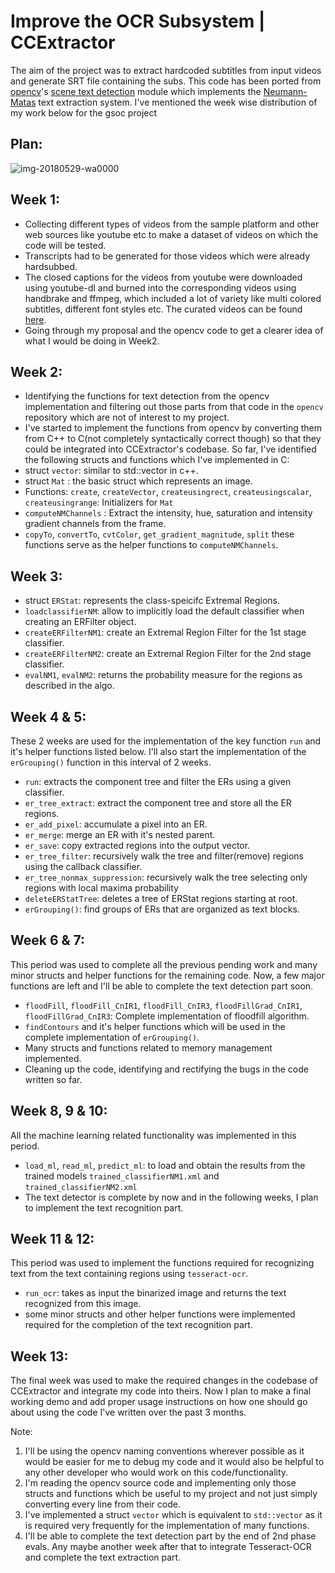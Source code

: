 # Improve the OCR Subsystem | CCExtractor
The aim of the project was to extract hardcoded subtitles from input videos and generate SRT file containing the subs. This code has been ported from [opencv](https://github.com/opencv/opencv)'s [scene text detection](https://docs.opencv.org/3.4/d4/d61/group__text.html) module which implements the [Neumann-Matas](http://cmp.felk.cvut.cz/~matas/papers/neumann-2012-rt_text-cvpr.pdf) text extraction system. I've mentioned the week wise distribution of my work below for the gsoc project

## Plan:
![img-20180529-wa0000](https://user-images.githubusercontent.com/24202995/40630235-8448ab38-62ee-11e8-8f1e-3c5f6db6fd5e.jpg)

## Week 1:
* Collecting different types of videos from the sample platform and other web sources like youtube etc to make a dataset of videos on which the code will be tested.
* Transcripts had to be generated for those videos which were already hardsubbed.
* The closed captions for the videos from youtube were downloaded using youtube-dl and burned into the corresponding videos using handbrake and ffmpeg, which included a lot of variety like multi colored subtitles, different font styles etc. The curated videos can be found [here](https://drive.google.com/open?id=1yHZN4jQw24MIgFGrByUbUZahkUelQHD8).
* Going through my proposal and the opencv code to get a clearer idea of what I would be doing in Week2.

## Week 2:
* Identifying the functions for text detection from the opencv implementation and filtering out those parts from that code in the `opencv` repository which are not of interest to my project.
* I've started to implement the functions from opencv by converting them from C++ to C(not completely syntactically correct though) so that they could be integrated into CCExtractor's codebase.
So far, I've identified the following structs and functions which I've implemented in C:
* struct `vector`: similar to std::vector in c++.
* struct `Mat` :  the basic struct which represents an image.
* Functions: `create`, `createVector`, `createusingrect`, `createusingscalar`, `createusingrange`: Initializers for `Mat`
* `computeNMChannels` : Extract the intensity, hue, saturation and intensity gradient channels from the frame.
* `copyTo`, `convertTo`, `cvtColor`, `get_gradient_magnitude`, `split` these functions serve as the helper functions to `computeNMChannels`.

 ## Week 3: 
* struct `ERStat`: represents the class-speicifc Extremal Regions.
* `loadclassifierNM`: allow to implicitly load the default classifier when creating an ERFilter object.
* `createERFilterNM1`: create an Extremal Region Filter for the 1st stage classifier.
* `createERFilterNM2`: create an Extremal Region Filter for the 2nd stage classifier.
* `evalNM1`, `evalNM2`: returns the probability measure for the regions as described in the algo.

## Week 4 & 5:
These 2 weeks are used for the implementation of the key function `run` and it's helper functions listed below. I'll also start the implementation of the `erGrouping()` function in this interval of 2 weeks.
* `run`: extracts the component tree and filter the ERs using a given classifier.
* `er_tree_extract`: extract the component tree and store all the ER regions.
* `er_add_pixel`: accumulate a pixel into an ER.
* `er_merge`: merge an ER with it's nested parent.
* `er_save`: copy extracted regions into the output vector.
* `er_tree_filter`: recursively walk the tree and filter(remove) regions using the callback classifier.
* `er_tree_nonmax_suppression`: recursively walk the tree selecting only regions with local maxima probability
*  `deleteERStatTree`: deletes a tree of ERStat regions starting at root.
* `erGrouping()`: find groups of ERs that are organized as text blocks.

## Week 6 & 7:
This period was used to complete all the previous pending work and many minor structs and helper functions for the remaining code. Now, a few major functions are left and I'll be able to complete the text detection part soon.
* `floodFill`, `floodFill_CnIR1`, `floodFill_CnIR3`, `floodFillGrad_CnIR1`, `floodFillGrad_CnIR3`: Complete implementation of floodfill algorithm.
* `findContours` and it's helper functions which will be used in the complete implementation of `erGrouping()`.
* Many structs and functions related to memory management implemented.
* Cleaning up the code, identifying and rectifying the bugs in the code written so far.

## Week 8, 9 & 10:
All the machine learning related functionality was implemented in this period.
* `load_ml`, `read_ml`, `predict_ml`: to load and obtain the results from the trained models `trained_classifierNM1.xml` and `trained_classifierNM2.xml`
* The text detector is complete by now and in the following weeks, I plan to implement the text recognition part.

## Week 11 & 12:
This period was used to implement the functions required for recognizing text from the text containing regions using `tesseract-ocr`.
* `run_ocr`: takes as input the binarized image and returns the text recognized from this image.
*  some minor structs and other helper functions were implemented required for the completion of the text recognition part.

## Week 13:
The final week was used to make the required changes in the codebase of CCExtractor and integrate my code into theirs. Now I plan to make a final working demo and add proper usage instructions on how one should go about using the code I've written over the past 3 months.

 Note: 
 1. I'll be using the opencv naming conventions wherever possible as it would be easier for me to debug my code and it would also be helpful to any other developer who would work on this code/functionality.
 2. I'm reading the opencv source code and implementing only those structs and functions which be useful to my project and not just simply converting every line from their code.
 3. I've implemented a struct `vector` which is equivalent to `std::vector` as it is required very frequently for the implementation of many functions.
 4. I'll be able to complete the text detection part by the end of 2nd phase evals. Any maybe another week after that to integrate Tesseract-OCR and complete the  text extraction part.
 
